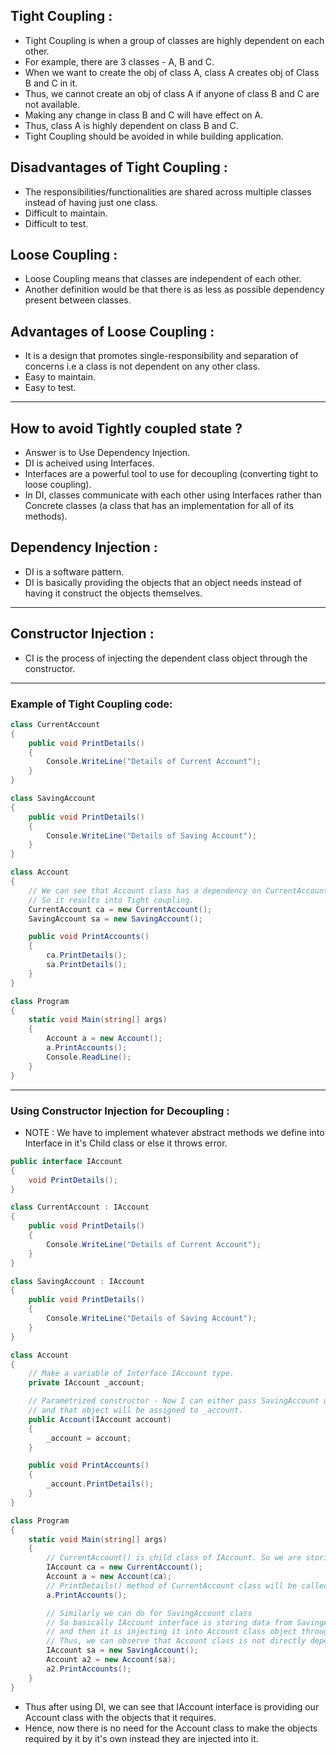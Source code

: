 ## Tight Coupling :

- Tight Coupling is when a group of classes are highly dependent on each other.
- For example, there are 3 classes - A, B and C.
- When we want to create the obj of class A, class A creates obj of Class B and C in it.
- Thus, we cannot create an obj of class A if anyone of class B and C are not available.
- Making any change in class B and C will have effect on A.
- Thus, class A is highly dependent on class B and C.
- Tight Coupling should be avoided in while building application.

## Disadvantages of Tight Coupling :

- The responsibilities/functionalities are shared across multiple classes instead of having just one class.
- Difficult to maintain.
- Difficult to test.

## Loose Coupling :

- Loose Coupling means that classes are independent of each other.
- Another definition would be that there is as less as possible dependency present between classes.

## Advantages of Loose Coupling :

- It is a design that promotes single-responsibility and separation of concerns i.e a class is not dependent on any other class.
- Easy to maintain.
- Easy to test.

---

## How to avoid Tightly coupled state ? 

- Answer is to Use Dependency Injection.
- DI is acheived using Interfaces.
- Interfaces are a powerful tool to use for decoupling (converting tight to loose coupling).
- In DI, classes communicate with each other using Interfaces rather than Concrete classes (a class that has an implementation for all of its methods).

## Dependency Injection :

- DI is a software pattern.
- DI is basically providing the objects that an object needs instead of having it construct the objects themselves.

---

## Constructor Injection :

- CI is the process of injecting the dependent class object through the constructor.

---
### Example of Tight Coupling code:

```csharp
class CurrentAccount
{
    public void PrintDetails()
    {
        Console.WriteLine("Details of Current Account");
    }
}

class SavingAccount
{
    public void PrintDetails()
    {
        Console.WriteLine("Details of Saving Account");
    }
}

class Account
{
    // We can see that Account class has a dependency on CurrentAccount and SavingAccount classes.
    // So it results into Tight coupling.
    CurrentAccount ca = new CurrentAccount();
    SavingAccount sa = new SavingAccount();

    public void PrintAccounts()
    {
        ca.PrintDetails();
        sa.PrintDetails();
    }
}

class Program
{
    static void Main(string[] args)
    {
        Account a = new Account();
        a.PrintAccounts();
        Console.ReadLine();
    }
}

```

---
### Using Constructor Injection for Decoupling :

- NOTE : We have to implement whatever abstract methods we define into Interface in it's Child class or else it throws error.

```csharp
public interface IAccount
{
    void PrintDetails();
}

class CurrentAccount : IAccount
{
    public void PrintDetails()
    {
        Console.WriteLine("Details of Current Account");
    }
}

class SavingAccount : IAccount
{
    public void PrintDetails()
    {
        Console.WriteLine("Details of Saving Account");
    }
}

class Account
{
    // Make a variable of Interface IAccount type.
    private IAccount _account;

    // Parametrized constructor - Now I can either pass SavingAccount or CurrentAccount object to constructor
    // and that object will be assigned to _account.
    public Account(IAccount account)
    {
        _account = account;
    }

    public void PrintAccounts()
    {
        _account.PrintDetails();
    }
}

class Program
{
    static void Main(string[] args)
    {
        // CurrentAccount() is child class of IAccount. So we are storing reference of child obj in it's Parent. 
        IAccount ca = new CurrentAccount();
        Account a = new Account(ca);
        // PrintDetails() method of CurrentAccount class will be called as we passed it as constructor.
        a.PrintAccounts();

        // Similarly we can do for SavingAccount class
        // So basically IAccount interface is storing data from SavingAccount class into it
        // and then it is injecting it into Account class object through Constructor Injection.
        // Thus, we can observe that Account class is not directly dependent on SavingAccount and CurrentAccount class.
        IAccount sa = new SavingAccount();
        Account a2 = new Account(sa);
        a2.PrintAccounts();
    }
}

```
- Thus after using DI, we can see that IAccount interface is providing our Account class with the objects that it requires.
- Hence, now there is no need for the Account class to make the objects required by it by it's own instead they are injected into it.













